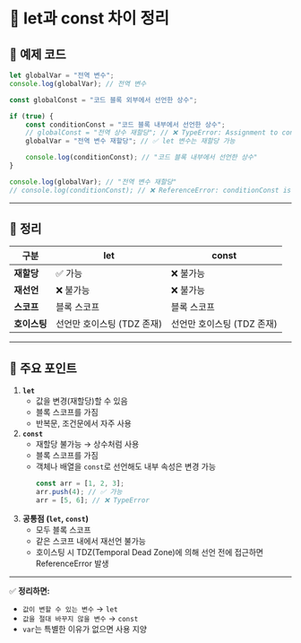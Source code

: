 # 📝 let과 const 차이 정리

## 📌 예제 코드

```jsx
let globalVar = "전역 변수";
console.log(globalVar); // 전역 변수

const globalConst = "코드 블록 외부에서 선언한 상수";

if (true) {
	const conditionConst = "코드 블록 내부에서 선언한 상수";
	// globalConst = "전역 상수 재할당"; // ❌ TypeError: Assignment to constant variable.
	globalVar = "전역 변수 재할당"; // ✅ let 변수는 재할당 가능

	console.log(conditionConst); // "코드 블록 내부에서 선언한 상수"
}

console.log(globalVar); // "전역 변수 재할당"
// console.log(conditionConst); // ❌ ReferenceError: conditionConst is not defined
```

---

## 📌 정리

| 구분         | let                        | const                      |
| ------------ | -------------------------- | -------------------------- |
| **재할당**   | ✅ 가능                    | ❌ 불가능                  |
| **재선언**   | ❌ 불가능                  | ❌ 불가능                  |
| **스코프**   | 블록 스코프                | 블록 스코프                |
| **호이스팅** | 선언만 호이스팅 (TDZ 존재) | 선언만 호이스팅 (TDZ 존재) |

---

## 📌 주요 포인트

1. **`let`**
   - 값을 변경(재할당)할 수 있음
   - 블록 스코프를 가짐
   - 반복문, 조건문에서 자주 사용
2. **`const`**
   - 재할당 불가능 → 상수처럼 사용
   - 블록 스코프를 가짐
   - 객체나 배열을 `const`로 선언해도 내부 속성은 변경 가능
     ```jsx
     const arr = [1, 2, 3];
     arr.push(4); // ✅ 가능
     arr = [5, 6]; // ❌ TypeError
     ```
3. **공통점 (`let`, `const`)**
   - 모두 블록 스코프
   - 같은 스코프 내에서 재선언 불가능
   - 호이스팅 시 TDZ(Temporal Dead Zone)에 의해 선언 전에 접근하면 ReferenceError 발생

---

✅ **정리하면:**

- `값이 변할 수 있는 변수` → `let`
- `값을 절대 바꾸지 않을 변수` → `const`
- `var`는 특별한 이유가 없으면 사용 지양
